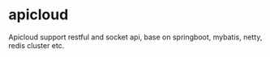 # apicloud
Apicloud support restful and socket api, base on springboot, mybatis, netty, redis cluster etc.
